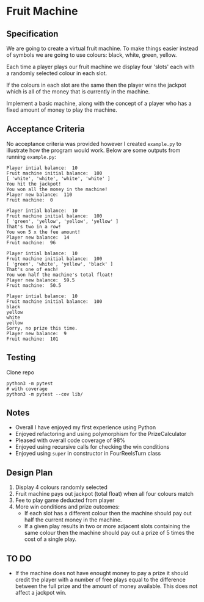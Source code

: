 # Fruit Machine

## Specification

We are going to create a virtual fruit machine. 
To make things easier instead of symbols we are going to use colours: black, white, green, yellow.

Each time a player plays our fruit machine we display four 'slots' each with a randomly selected colour in each slot.

If the colours in each slot are the same then the player wins the jackpot which is all of the money that is currently in the machine.

Implement a basic machine, along with the concept of a player who has a fixed amount of money to play the machine.

## Acceptance Criteria
No acceptance criteria was provided however I created `example.py` to illustrate how the program would work.
Below are some outputs from running `example.py`:
```
Player intial balance:  10
Fruit machine initial balance:  100
[ 'white', 'white', 'white', 'white' ]
You hit the jackpot!
You won all the money in the machine!
Player new balance:  110
Fruit machine:  0

Player intial balance:  10
Fruit machine initial balance:  100
[ 'green', 'yellow', 'yellow', 'yellow' ]
That's two in a row!
You won 5 x the fee amount!
Player new balance:  14
Fruit machine:  96

Player intial balance:  10
Fruit machine initial balance:  100
[ 'green', 'white', 'yellow', 'black' ]
That's one of each!
You won half the machine's total float!
Player new balance:  59.5
Fruit machine:  50.5

Player intial balance:  10
Fruit machine initial balance:  100
black
yellow
white
yellow
Sorry, no prize this time.
Player new balance:  9
Fruit machine:  101
```

## Testing

Clone repo
```
python3 -m pytest
# with coverage
python3 -m pytest --cov lib/
```
## Notes
- Overall I have enjoyed my first experience using Python
- Enjoyed refactoring and using polymorphism for the PrizeCalculator
- Pleased with overall code coverage of 98%
- Enjoyed using recursive calls for checking the win conditions
- Enjoyed using `super` in constructor in FourReelsTurn class

## Design Plan

1. Display 4 colours randomly selected 
2. Fruit machine pays out jackpot (total float) when all four colours match
3. Fee to play game deducted from player
4. More win conditions and prize outcomes:
   * If each slot has a different colour then the machine should pay out half the current money in the machine.
   * If a given play results in two or more adjacent slots containing the same colour then the machine should pay out a prize of 5 times the cost of a single play.

## TO DO
   * If the machine does not have enought money to pay a prize it should credit the player with a number of free plays equal to the difference between the full prize and the amount of money available. This does not affect a jackpot win.
